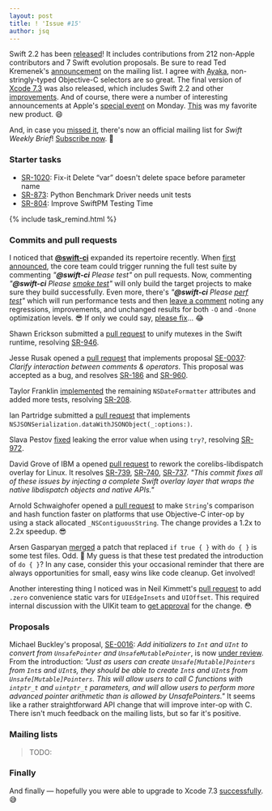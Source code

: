 ```yaml
---
layout: post
title: ! 'Issue #15'
author: jsq
---
```


Swift 2.2 has been [released](https://swift.org/blog/swift-2-2-released/)! It includes contributions from 212 non-Apple contributors and 7 Swift evolution proposals. Be sure to read Ted Kremenek's [announcement](https://lists.swift.org/pipermail/swift-evolution-announce/2016-March/000071.html) on the mailing list. I agree with [Ayaka](https://twitter.com/ayanonagon/status/712076521368739840), non-stringly-typed Objective-C selectors are so great. The final version of [Xcode 7.3](https://developer.apple.com/library/mac/releasenotes/DeveloperTools/RN-Xcode/Chapters/xc7_release_notes.html#//apple_ref/doc/uid/TP40001051-CH5-DontLinkElementID_29) was also released, which includes Swift 2.2 and other [improvements](https://twitter.com/Catfish_Man/status/711972673367052288). And of course, there were a number of interesting announcements at Apple's [special event](http://www.apple.com/apple-events/march-2016/) on Monday. [This](https://twitter.com/stringcode/status/711963672243994625) was my favorite new product. 😄

And, in case you [missed it](https://twitter.com/swiftlybrief/status/711297027276038144), there's now an official mailing list for *Swift Weekly Brief*! [Subscribe now](/subscribe/). 💌

<!--excerpt-->

### Starter tasks

- [SR-1020](https://bugs.swift.org/browse/SR-1020): Fix-it Delete “var” doesn't delete space before parameter name
- [SR-873](https://bugs.swift.org/browse/SR-873): Python Benchmark Driver needs unit tests
- [SR-804](https://bugs.swift.org/browse/SR-804): Improve SwiftPM Testing Time

{% include task_remind.html %}

### Commits and pull requests

I noticed that [**@swift-ci**](https://github.com/swift-ci) expanded its repertoire recently. When [first announced](https://swift.org/blog/swift-ci/), the core team could trigger running the full test suite by commenting *"__@swift-ci__ Please test"* on pull requests. Now, commenting *"__@swift-ci__ Please [smoke test](https://github.com/apple/swift/pull/1750#issuecomment-199074599)"* will only build the target projects to make sure they build successfully. Even more, there's *"__@swift-ci__ Please [perf test](https://github.com/apple/swift/pull/1682#issuecomment-199569395)"* which will run performance tests and then [leave a comment](https://github.com/apple/swift/pull/1682#issuecomment-199628576) noting any regressions, improvements, and unchanged results for both `-O` and `-Onone` optimization levels. 😎 If only we could say, [please fix](https://github.com/apple/swift/pull/1740#issuecomment-198777108)... 😂

Shawn Erickson submitted a [pull request](https://github.com/apple/swift/pull/1731) to unify mutexes in the Swift runtime, resolving [SR-946](https://bugs.swift.org/browse/SR-946).

Jesse Rusak opened a [pull request](https://github.com/apple/swift/pull/1732) that implements proposal [SE-0037](https://github.com/apple/swift-evolution/blob/master/proposals/0037-clarify-comments-and-operators.md): *Clarify interaction between comments & operators*. This proposal was accepted as a bug, and resolves [SR-186](https://bugs.swift.org/browse/SR-186) and [SR-960](https://bugs.swift.org/browse/SR-960).

Taylor Franklin [implemented](https://github.com/apple/swift-corelibs-foundation/pull/288) the remaining `NSDateFormatter` attributes and added more tests, resolving [SR-208](https://bugs.swift.org/browse/SR-208).

Ian Partridge submitted a [pull request](https://github.com/apple/swift-corelibs-foundation/pull/291) that implements `NSJSONSerialization.dataWithJSONObject(_:options:)`.

Slava Pestov [fixed](https://github.com/apple/swift/commit/ebb8d7392c8f3da07bb299ed0d6a240c0eb07a49) leaking the error value when using `try?`, resolving [SR-972](https://bugs.swift.org/browse/SR-972).

David Grove of IBM a opened [pull request](https://github.com/apple/swift-corelibs-libdispatch/pull/61) to rework the corelibs-libdispatch overlay for Linux. It resolves [SR-739](https://bugs.swift.org/browse/SR-739), [SR-740](https://bugs.swift.org/browse/SR-740), [SR-737](https://bugs.swift.org/browse/SR-737). *"This commit fixes all of these issues by injecting a complete Swift overlay layer that wraps the native libdispatch objects and native APIs."*

Arnold Schwaighofer opened a [pull request](https://github.com/apple/swift/pull/1797) to make `String`'s comparison and hash function faster on platforms that use Objective-C inter-op by using a stack allocated `_NSContiguousString`. The change provides a 1.2x to 2.2x speedup. 😎

Arsen Gasparyan [merged](https://github.com/apple/swift/pull/1761) a patch that replaced `if true { }` with `do { }` is some test files. Odd. 🤔 My guess is that these test predated the introduction of `do { }`? In any case, consider this your occasional reminder that there are always opportunities for small, easy wins like code cleanup. Get involved!

Another interesting thing I noticed was in Neil Kimmett's [pull request](https://github.com/apple/swift/pull/1323) to add `.zero` convenience static vars for `UIEdgeInsets` and `UIOffset`. This required internal discussion with the UIKit team to [get approval](https://github.com/apple/swift/pull/1323#issuecomment-199417826) for the change. 😳

### Proposals

Michael Buckley's proposal, [SE-0016](https://github.com/apple/swift-evolution/blob/master/proposals/0016-initializers-for-converting-unsafe-pointers-to-ints.md): *Add initializers to `Int` and `UInt` to convert from `UnsafePointer` and `UnsafeMutablePointer`*, is now [under review](https://lists.swift.org/pipermail/swift-evolution-announce/2016-March/000072.html). From the introduction: *"Just as users can create `Unsafe[Mutable]Pointers` from `Int`s and `UInt`s, they should be able to create `Int`s and `UInt`s from `Unsafe[Mutable]Pointers`. This will allow users to call C functions with `intptr_t` and `uintptr_t` parameters, and will allow users to perform more advanced pointer arithmetic than is allowed by UnsafePointers."* It seems like a rather straightforward API change that will improve inter-op with C. There isn't much feedback on the mailing lists, but so far it's positive.

### Mailing lists

> TODO:

### Finally

And finally &mdash; hopefully you were able to upgrade to Xcode 7.3 [successfully](https://twitter.com/ericasadun/status/712036220818350081). 😅
